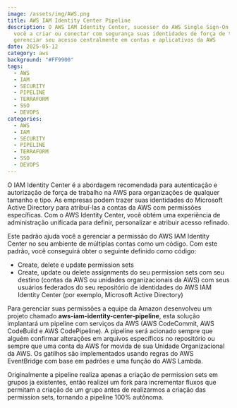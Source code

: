 ```yaml
---
image: /assets/img/AWS.png
title: AWS IAM Identity Center Pipeline
description: O AWS IAM Identity Center, sucessor do AWS Single Sign-On, ajuda
  você a criar ou conectar com segurança suas identidades de força de trabalho e
  gerenciar seu acesso centralmente em contas e aplicativos da AWS
date: 2025-05-12
category: aws
background: "#FF9900"
tags:
  - AWS
  - IAM
  - SECURITY
  - PIPELINE
  - TERRAFORM
  - SSO
  - DEVOPS
categories:
  - AWS
  - IAM
  - SECURITY
  - PIPELINE
  - TERRAFORM
  - SSO
  - DEVOPS
---
```

O IAM Identity Center é a abordagem recomendada para autenticação e autorização de força de trabalho na AWS para organizações de qualquer tamanho e tipo. As empresas podem trazer suas identidades do Microsoft Active Directory para atribuí-las a contas da AWS com permissões específicas. Com o AWS Identity Center, você obtém uma experiência de administração unificada para definir, personalizar e atribuir acesso refinado.

Este padrão ajuda você a gerenciar a permissão do AWS IAM Identity Center no seu ambiente de múltiplas contas como um código. Com este padrão, você conseguirá obter o seguinte definido como código:

* Create, delete e update permission sets
* Create, update ou delete assignments do seu permission sets com seu destino (contas da AWS ou unidades organizacionais da AWS) com seus usuários federados do seu repositório de identidades do AWS IAM Identity Center (por exemplo, Microsoft Active Directory)

Para gerenciar suas permissões a equipe da Amazon desenvolveu um projeto chamado **aws-iam-identity-center-pipeline**, esta solução implantará um pipeline com serviços da AWS (AWS CodeCommit, AWS CodeBuild e AWS CodePipeline). A pipeline será acionado sempre que alguém confirmar alterações em arquivos específicos no repositório ou sempre que uma conta da AWS for movida de sua Unidade Organizacional da AWS. Os gatilhos são implementados usando regras do AWS EventBridge com base em padrões e uma função do AWS Lambda.

Originalmente a pipeline realiza apenas a criação de permission sets em grupos ja existentes, então realizei um fork para incrementar fluxos que permitam a criação de um grupo antes de realizarmos a criação  das permission sets, tornando a pipeline 100% autônoma.